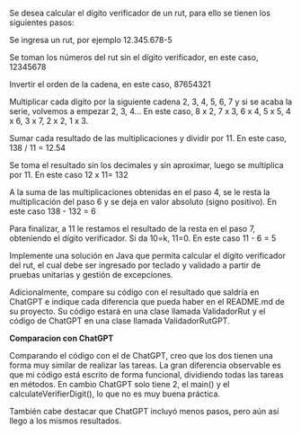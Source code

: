 Se desea calcular el dígito verificador de un rut, para ello se tienen los siguientes pasos:

Se ingresa un rut, por ejemplo 12.345.678-5

Se toman los números del rut sin el dígito verificador, en este caso, 12345678

Invertir el orden de la cadena, en este caso, 87654321

Multiplicar cada dígito por la siguiente cadena 2, 3, 4, 5, 6, 7 y si se acaba la serie, volvemos a empezar 2, 3, 4... En este caso, 8 x 2, 7 x 3, 6 x 4, 5 x 5, 4 x 6, 3 x 7, 2 x 2, 1 x 3.

Sumar cada resultado de las multiplicaciones y dividir por 11. En este caso, 138 / 11 = 12.54

Se toma el resultado sin los decimales y sin aproximar, luego se multiplica por 11. En este caso 12 x 11= 132

A la suma de las multiplicaciones obtenidas en el paso 4, se le resta la multiplicación del paso 6 y se deja en valor absoluto (signo positivo). En este caso 138 - 132 = 6

Para finalizar, a 11 le restamos el resultado de la resta en el paso 7, obteniendo el dígito verificador. Si da 10=k, 11=0. En este caso 11 - 6 = 5

Implemente una solución en Java que permita calcular el dígito verificador del rut, el cual debe ser ingresado por teclado y validado a partir de pruebas unitarias y gestión de excepciones.

Adicionalmente, compare su código con el resultado que saldría en ChatGPT e indique cada diferencia que pueda haber en el README.md de su proyecto. Su código estará en una clase llamada ValidadorRut y el código de ChatGPT en una clase llamada ValidadorRutGPT.

**Comparacion con ChatGPT**

Comparando el código con el de ChatGPT, creo que los dos tienen una forma muy similar de realizar las tareas. La gran diferencia observable es que mi código está escrito de forma funcional, dividiendo todas las tareas en métodos. En cambio ChatGPT solo tiene 2, el main() y el calculateVerifierDigit(), lo que no es muy buena práctica.

También cabe destacar que ChatGPT incluyó menos pasos, pero aún así llego a los mismos resultados.